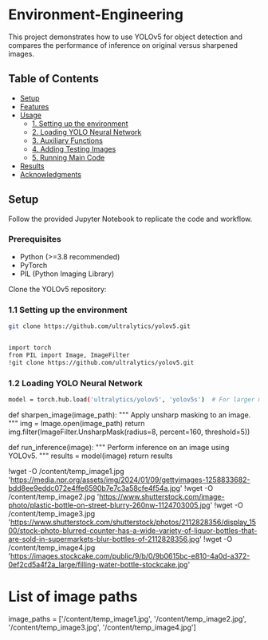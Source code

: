 # Environment-Engineering

This project demonstrates how to use YOLOv5 for object detection and compares the performance of inference on original versus sharpened images.

## Table of Contents
- [Setup](#setup)
- [Features](#features)
- [Usage](#usage)
  - [1. Setting up the environment](#11-setting-up-the-environment)
  - [2. Loading YOLO Neural Network](#12-loading-yolo-neural-network)
  - [3. Auxiliary Functions](#13-auxiliary-functions)
  - [4. Adding Testing Images](#14-adding-testing-images)
  - [5. Running Main Code](#15-running-main-code)
- [Results](#results)
- [Acknowledgments](#acknowledgments)

## Setup

Follow the provided Jupyter Notebook to replicate the code and workflow. 

### Prerequisites
- Python (>=3.8 recommended)
- PyTorch
- PIL (Python Imaging Library)

Clone the YOLOv5 repository:

### 1.1 Setting up the environment
```bash
git clone https://github.com/ultralytics/yolov5.git


import torch
from PIL import Image, ImageFilter
!git clone https://github.com/ultralytics/yolov5.git

```

### 1.2 Loading YOLO Neural Network
```bash
model = torch.hub.load('ultralytics/yolov5', 'yolov5s')  # For larger models, use 'yolov5m', 'yolov5l', or 'yolov5x'
```

def sharpen_image(image_path):
    """
    Apply unsharp masking to an image.
    """
    img = Image.open(image_path)
    return img.filter(ImageFilter.UnsharpMask(radius=8, percent=160, threshold=5))

def run_inference(image):
    """
    Perform inference on an image using YOLOv5.
    """
    results = model(image)
    return results

!wget -O /content/temp_image1.jpg 'https://media.npr.org/assets/img/2024/01/09/gettyimages-1258833682-bdd8ee9eddc072e4ffe6590b7e7c3a58cfe4f54a.jpg'
!wget -O /content/temp_image2.jpg 'https://www.shutterstock.com/image-photo/plastic-bottle-on-street-blurry-260nw-1124703005.jpg'
!wget -O /content/temp_image3.jpg 'https://www.shutterstock.com/shutterstock/photos/2112828356/display_1500/stock-photo-blurred-counter-has-a-wide-variety-of-liquor-bottles-that-are-sold-in-supermarkets-blur-bottles-of-2112828356.jpg'
!wget -O /content/temp_image4.jpg 'https://images.stockcake.com/public/9/b/0/9b0615bc-e810-4a0d-a372-0ef2cd5a4f2a_large/filling-water-bottle-stockcake.jpg'

# List of image paths
image_paths = ['/content/temp_image1.jpg', '/content/temp_image2.jpg', '/content/temp_image3.jpg', '/content/temp_image4.jpg']
